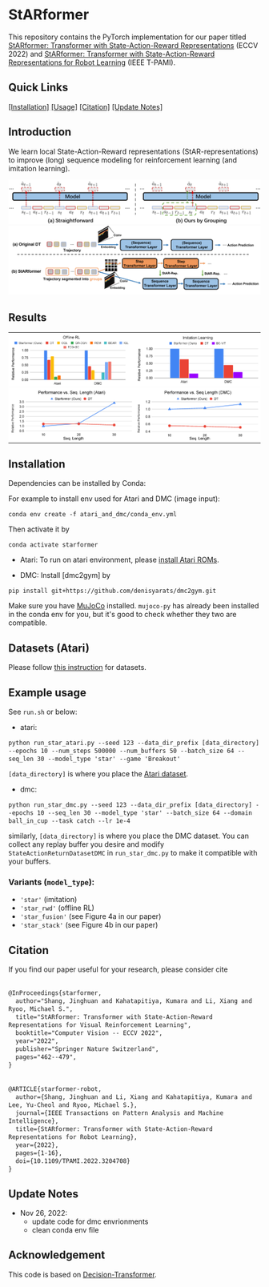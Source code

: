 
# StARformer
This repository contains the PyTorch implementation for our paper titled [StARformer: Transformer with State-Action-Reward Representations](https://arxiv.org/abs/2110.06206) (ECCV 2022) and [StARformer: Transformer with State-Action-Reward Representations for Robot Learning](https://www3.cs.stonybrook.edu/~jishang/starformer/Starformer_TPAMI_final.pdf) (IEEE T-PAMI).

## Quick Links
[[Installation]](#installation) [[Usage]](#example-usage) [[Citation]](#citation) [[Update Notes]](#update-notes)

## Introduction
We learn local State-Action-Reward representations (StAR-representations) to improve (long) sequence modeling for reinforcement learning (and imitation learning).

<img src="./_doc/seqmodelrl2.png">
<img src="./_doc/starvsdt_whitebg.png">

## Results
<table style="padding: 0; border-spacing: 0;">
<tr stype="padding: 0; border-spacing: 0;">
<td style="padding: 0; border-spacing: 0; width: 50%"><img src="./_doc/orl2.png"></td>
<td style="padding: 0; border-spacing: 0; width: 50%"><img src="./_doc/il2.png"></td>
</tr>

<tr style="padding: 0; border-spacing: 0;">
<td style="padding: 0; border-spacing: 0; width: 50%"><img src="./_doc/seqlen_atari2.png"></td>
<td style="padding: 0; border-spacing: 0; width: 50%"><img src="./_doc/seqlen_dmc2.png"></td>
</tr>
</table>




## Installation
Dependencies can be installed by Conda:

For example to install env used for Atari and DMC (image input):
```
conda env create -f atari_and_dmc/conda_env.yml
```

Then activate it by
```
conda activate starformer
```

- Atari: 
To run on atari environment, please [install Atari ROMs](https://github.com/openai/atari-py#roms).

- DMC: 
Install [dmc2gym] by 
```
pip install git+https://github.com/denisyarats/dmc2gym.git
```

Make sure you have [MuJoCo](https://github.com/deepmind/mujoco) installed. `mujoco-py` has already been installed in the conda env for you, but it's good to check whether they two are compatible.


## Datasets (Atari)
Please follow [this instruction](https://github.com/kzl/decision-transformer/blob/master/atari/readme-atari.md#downloading-datasets) for datasets.


## Example usage

See `run.sh` or below:
- atari:
```
python run_star_atari.py --seed 123 --data_dir_prefix [data_directory] --epochs 10 --num_steps 500000 --num_buffers 50 --batch_size 64 --seq_len 30 --model_type 'star' --game 'Breakout'
```
`[data_directory]` is where you place the [Atari dataset](#datasets-atari).

- dmc:
```
python run_star_dmc.py --seed 123 --data_dir_prefix [data_directory] --epochs 10 --seq_len 30 --model_type 'star' --batch_size 64 --domain ball_in_cup --task catch --lr 1e-4
```
similarly, `[data_directory]` is where you place the DMC dataset. You can collect any replay buffer you desire and modify `StateActionReturnDatasetDMC` in `run_star_dmc.py` to make it compatible with your buffers.

### Variants (`model_type`):
 - `'star'` (imitation)
 - `'star_rwd'` (offline RL)
 - `'star_fusion'` (see Figure 4a in our paper)
 - `'star_stack'` (see Figure 4b in our paper)

## Citation
If you find our paper useful for your research, please consider cite 
```

@InProceedings{starformer,
  author="Shang, Jinghuan and Kahatapitiya, Kumara and Li, Xiang and Ryoo, Michael S.",
  title="StARformer: Transformer with State-Action-Reward Representations for Visual Reinforcement Learning",
  booktitle="Computer Vision -- ECCV 2022",
  year="2022",
  publisher="Springer Nature Switzerland",
  pages="462--479",
}


@ARTICLE{starformer-robot,
  author={Shang, Jinghuan and Li, Xiang and Kahatapitiya, Kumara and Lee, Yu-Cheol and Ryoo, Michael S.},
  journal={IEEE Transactions on Pattern Analysis and Machine Intelligence}, 
  title={StARformer: Transformer with State-Action-Reward Representations for Robot Learning}, 
  year={2022},
  pages={1-16},
  doi={10.1109/TPAMI.2022.3204708}
}
```

## Update Notes
* Nov 26, 2022: 
  - update code for dmc envrionments
  - clean conda env file

## Acknowledgement

This code is based on [Decision-Transformer](https://github.com/kzl/decision-transformer/).
